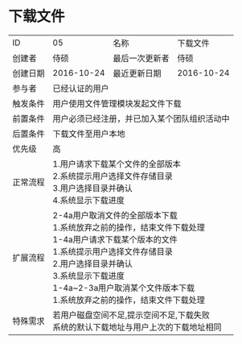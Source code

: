 # 下载文件
<table>
<tbody>
<tr><td>ID</td><td>05</td><td>名称</td><td>下载文件</td></tr>
<tr><td>创建者</td><td>侍硕</td><td>最后一次更新者</td><td>侍硕</td></tr>
<tr><td>创建日期</td><td>2016-10-24</td><td>最近更新日期</td><td>2016-10-24</td></tr>
<tr><td>参与者</td><td colspan="3">已经认证的用户</td></tr>
<tr><td>触发条件</td><td colspan="3">用户使用文件管理模块发起文件下载</td></tr>
<tr><td>前置条件</td><td colspan="3">用户必须已经注册，并已加入某个团队组织活动中</td></tr>
<tr><td>后置条件</td><td colspan="3">下载文件至用户本地</td></tr>
<tr><td>优先级</td><td colspan="3">高</td></tr>
<tr><td>正常流程</td><td colspan="3">
1.用户请求下载某个文件的全部版本<br>
2.系统提示用户选择文件存储目录<br>
3.用户选择目录并确认<br>
4.系统显示下载进度<br>
</td></tr>
<tr><td>扩展流程</td><td colspan="3">
2-4a用户取消文件的全部版本下载<br>
1.系统放弃之前的操作，结束文件下载处理<br>
1-4a用户请求下载某个版本的文件<br>
1.系统提示用户选择文件存储目录<br>
2.用户选择目录并确认<br>
3.系统显示下载进度<br>
1-4a~2-3a用户取消某个文件版本下载<br>
1.系统放弃之前的操作，结束文件下载处理<br>
</td></tr>
<tr><td>特殊需求</td><td colspan="3">
若用户磁盘空间不足,提示空间不足,下载失败<br>
系统的默认下载地址与用户上次的下载地址相同
</td></tr>
</tbody>
</table>
